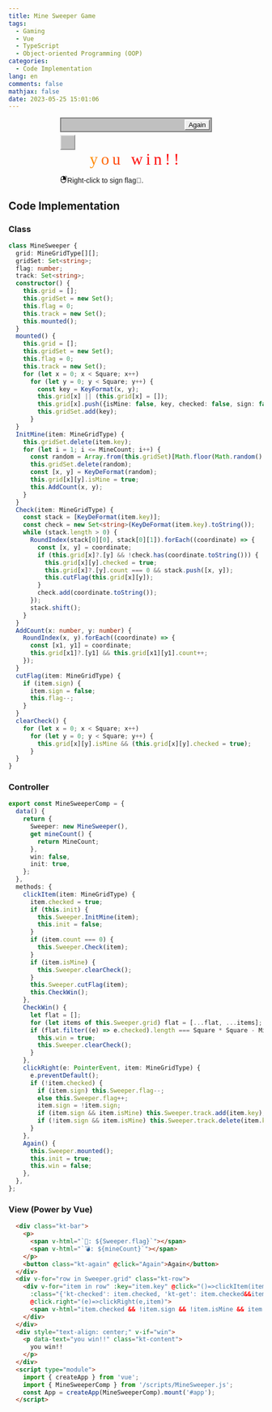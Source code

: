 ```yaml
---
title: Mine Sweeper Game
tags:
  - Gaming
  - Vue
  - TypeScript
  - Object-oriented Programming (OOP)
categories:
  - Code Implementation
lang: en
comments: false
mathjax: false
date: 2023-05-25 15:01:06
---
```


<!-- markdownlint-disable MD033 -->

<style>
  #app {
    font-family: 'Franklin Gothic Medium', 'Arial Narrow', Arial, sans-serif;
    width: 300px;
    margin: 0 auto;
  }
  .kt-row {
    display: flex;
    width: 450px;
  }
  .kt-item {
    width: 30px;
    height: 30px;
    box-sizing: border-box;
    text-align: center;
    border: 2px outset #ececec;
    background: #c0c0c0;
  }
  .kt-checked {
    border: 1px solid #808080;
    border-width: 1px 0 0 1px;
  }
  .kt-sign:before {
    content: "🚩";
  }
  .kt-mine:before {
    content: "💣";
  }
  .kt-get:before {
    content: "✅";
  }
  .kt-bar {
    display: flex;
    display: flex;
    justify-content: space-between;
    padding: 2px;
    border: 2px solid #7B7B7B;
    background-color: #C0C0C0;
    margin-bottom: 5px;
    width: 300px;
    box-sizing: border-box;
    font-size: 20px;
    >p {
      display: inline-block;
      text-align: center;
      margin: 2px 5px;
      >span {
        margin-right: 10px
      }
    }
    >button {
      cursor: pointer;
      border-top: 2px solid #ffffff;
      border-right: 2px solid #7B7B7B;
      border-bottom: 2px solid #7B7B7B;
      border-left: 2px solid #ffffff;
    }
    >button:hover {
      cursor: pointer;
      background-color: #C0C0C0;

    }
  }
  .kt-content {
    width: 300px;
    margin: 0;
    font-family: 'Nosifer', cursive;
    font-size: 2rem;
    color: transparent;
    background: linear-gradient(to right, #ffef09, #ff0c0c, #ff0000);
    -webkit-text-fill-color: transparent;
    background-clip: text;
    -webkit-background-clip: text;
    position: relative;
    letter-spacing: 0.4rem;
  }

  @media (max-width: 700px) {
    .kt-row {
      width: 350px
    }
  }
</style>
<script type="importmap">
   {
    "imports": {
      "vue": "https://unpkg.com/vue@3/dist/vue.esm-browser.js"
    }
  }
</script>
<div id="app">
  <div class="kt-bar">
    <p>
      <span v-html="`🚩: ${Sweeper.flag}`"></span>
      <span v-html="`💣: ${mineCount}`"></span>
    </p>
    <button class="kt-again" @click="Again">Again</button>
  </div>
  <div v-for="row in Sweeper.grid" class="kt-row">
    <div v-for="item in row" :key="item.key" @click="()=>clickItem(item)" class="kt-item"
      :class="{'kt-checked': item.checked, 'kt-get': item.checked&&item.sign&&item.isMine, 'kt-sign': item.sign, 'kt-mine': item.checked&&item.isMine}"
      @click.right="(e)=>clickRight(e,item)">
      <span v-html="item.checked && !item.sign && !item.isMine && item.count || ''"></span>
    </div>
  </div>
  <div style="text-align: center;" v-if="win">
    <p data-text="you win!!" class="kt-content">
      you win!!
    </p>
  </div>
  <p v-else><svg height="1em" preserveAspectRatio="xMidYMid meet" viewBox="0 0 512 512" width="1em" xmlns="http://www.w3.org/2000/svg"><g transform="matrix(.1 0 0 -.1 0 512)"><path d="m3870 5107c-49-23-88-60-106-100-27-60-28-316-1-365 80-147 273-146 349 3 26 49 36 222 19 306-26 124-159 203-261 156z"/><path d="m2100 4905c-432-61-822-255-1130-565-304-304-485-667-557-1110-16-103-18-181-18-770 0-712 1-735 61-972 155-620 614-1135 1210-1359 233-87 429-122 694-122 318-1 535 45 822 175 216 97 388 217 569 397 300 299 479 646 556 1076 16 90 18 172 18 805 0 634-2 715-18 805-77 430-259 785-553 1079-293 293-654 479-1074 553-123 21-449 26-580 8zm70-1370v-975h-690-690v255c0 275 11 387 54 550 151 564 618 1005 1196 1129 36 8 80 15 98 15l32 1zm1767-1552c-8-234-32-377-92-543-173-483-573-853-1069-989-247-68-552-70-806-6-432 108-815 420-1016 825-116 235-163 450-164 743v157h1577 1576z"/><path d="m4645 4901c-24-11-91-70-166-147-106-109-127-136-137-174-22-90 26-192 107-226 44-18 125-18 165 1 46 22 272 254 291 298 30 73 15 148-44 210-53 57-141 73-216 38z"/><path d="m4688 4131c-121-26-189-156-139-266 21-46 79-101 119-112 15-5 90-8 167-8 154 0 180 8 233 66 86 97 56 244-63 307-34 17-253 27-317 13z"/></g></svg>Right-click to sign flag🚩.</p>
</div>
<script type="module">
  import { createApp } from 'vue';
  import { MineSweeperComp } from '/scripts/MineSweeper.js';
  const App = createApp(MineSweeperComp).mount('#app');
</script>
<!--more-->

## Code Implementation

### Class

```ts
class MineSweeper {
  grid: MineGridType[][];
  gridSet: Set<string>;
  flag: number;
  track: Set<string>;
  constructor() {
    this.grid = [];
    this.gridSet = new Set();
    this.flag = 0;
    this.track = new Set();
    this.mounted();
  }
  mounted() {
    this.grid = [];
    this.gridSet = new Set();
    this.flag = 0;
    this.track = new Set();
    for (let x = 0; x < Square; x++)
      for (let y = 0; y < Square; y++) {
        const key = KeyFormat(x, y);
        this.grid[x] || (this.grid[x] = []);
        this.grid[x].push({isMine: false, key, checked: false, sign: false, count: 0});
        this.gridSet.add(key);
      }
  }
  InitMine(item: MineGridType) {
    this.gridSet.delete(item.key);
    for (let i = 1; i <= MineCount; i++) {
      const random = Array.from(this.gridSet)[Math.floor(Math.random() * this.gridSet.size)];
      this.gridSet.delete(random);
      const [x, y] = KeyDeFormat(random);
      this.grid[x][y].isMine = true;
      this.AddCount(x, y);
    }
  }
  Check(item: MineGridType) {
    const stack = [KeyDeFormat(item.key)];
    const check = new Set<string>(KeyDeFormat(item.key).toString());
    while (stack.length > 0) {
      RoundIndex(stack[0][0], stack[0][1]).forEach((coordinate) => {
        const [x, y] = coordinate;
        if (this.grid[x]?.[y] && !check.has(coordinate.toString())) {
          this.grid[x][y].checked = true;
          this.grid[x]?.[y].count === 0 && stack.push([x, y]);
          this.cutFlag(this.grid[x][y]);
        }
        check.add(coordinate.toString());
      });
      stack.shift();
    }
  }
  AddCount(x: number, y: number) {
    RoundIndex(x, y).forEach((coordinate) => {
      const [x1, y1] = coordinate;
      this.grid[x1]?.[y1] && this.grid[x1][y1].count++;
    });
  }
  cutFlag(item: MineGridType) {
    if (item.sign) {
      item.sign = false;
      this.flag--;
    }
  }
  clearCheck() {
    for (let x = 0; x < Square; x++)
      for (let y = 0; y < Square; y++) {
        this.grid[x][y].isMine && (this.grid[x][y].checked = true);
      }
  }
}
```

### Controller

```ts
export const MineSweeperComp = {
  data() {
    return {
      Sweeper: new MineSweeper(),
      get mineCount() {
        return MineCount;
      },
      win: false,
      init: true,
    };
  },
  methods: {
    clickItem(item: MineGridType) {
      item.checked = true;
      if (this.init) {
        this.Sweeper.InitMine(item);
        this.init = false;
      }
      if (item.count === 0) {
        this.Sweeper.Check(item);
      }
      if (item.isMine) {
        this.Sweeper.clearCheck();
      }
      this.Sweeper.cutFlag(item);
      this.CheckWin();
    },
    CheckWin() {
      let flat = [];
      for (let items of this.Sweeper.grid) flat = [...flat, ...items];
      if (flat.filter((e) => e.checked).length === Square * Square - MineCount) {
        this.win = true;
        this.Sweeper.clearCheck();
      }
    },
    clickRight(e: PointerEvent, item: MineGridType) {
      e.preventDefault();
      if (!item.checked) {
        if (item.sign) this.Sweeper.flag--;
        else this.Sweeper.flag++;
        item.sign = !item.sign;
        if (item.sign && item.isMine) this.Sweeper.track.add(item.key);
        if (!item.sign && item.isMine) this.Sweeper.track.delete(item.key);
      }
    },
    Again() {
      this.Sweeper.mounted();
      this.init = true;
      this.win = false;
    },
  },
};
```

### View (Power by Vue)

```html
  <div class="kt-bar">
    <p>
      <span v-html="`🚩: ${Sweeper.flag}`"></span>
      <span v-html="`💣: ${mineCount}`"></span>
    </p>
    <button class="kt-again" @click="Again">Again</button>
  </div>
  <div v-for="row in Sweeper.grid" class="kt-row">
    <div v-for="item in row" :key="item.key" @click="()=>clickItem(item)" class="kt-item"
      :class="{'kt-checked': item.checked, 'kt-get': item.checked&&item.sign&&item.isMine, 'kt-sign': item.sign, 'kt-mine': item.checked&&item.isMine}"
      @click.right="(e)=>clickRight(e,item)">
      <span v-html="item.checked && !item.sign && !item.isMine && item.count || ''"></span>
    </div>
  </div>
  <div style="text-align: center;" v-if="win">
    <p data-text="you win!!" class="kt-content">
      you win!!
    </p>
  </div>
  <script type="module">
    import { createApp } from 'vue';
    import { MineSweeperComp } from '/scripts/MineSweeper.js';
    const App = createApp(MineSweeperComp).mount('#app');
  </script>
```
